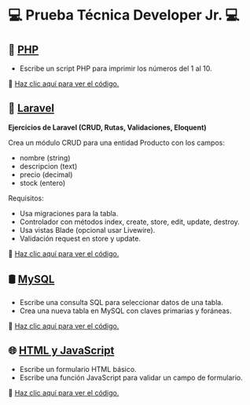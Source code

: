 # 💻 Prueba Técnica Developer Jr. 💻

## 🐘 [PHP](https://github.com/Diego-Ga-Glez/Nomadat)

- Escribe un script PHP para imprimir los números del 1 al 10.

🔗 [Haz clic aquí para ver el código.](https://github.com/Diego-Ga-Glez/Nomadat)

## 🚀 [Laravel](https://github.com/Diego-Ga-Glez/Nomadat)

**Ejercicios de Laravel (CRUD, Rutas, Validaciones, Eloquent)**

Crea un módulo CRUD para una entidad Producto con los campos:
- nombre (string)
- descripcion (text)
- precio (decimal)
- stock (entero)

Requisitos:

- Usa migraciones para la tabla.
- Controlador con métodos index, create, store, edit, update, destroy.
- Usa vistas Blade (opcional usar Livewire).
- Validación request en store y update.

🔗 [Haz clic aquí para ver el código.](https://github.com/Diego-Ga-Glez/Nomadat)

## 🛢️ [MySQL](https://github.com/Diego-Ga-Glez/Nomadat)

- Escribe una consulta SQL para seleccionar datos de una tabla.
- Crea una nueva tabla en MySQL con claves primarias y foráneas.

🔗 [Haz clic aquí para ver el código.](https://github.com/Diego-Ga-Glez/Nomadat)

## 🌐 [HTML y JavaScript](https://github.com/Diego-Ga-Glez/Nomadat)

- Escribe un formulario HTML básico.
- Escribe una función JavaScript para validar un campo de formulario.

🔗 [Haz clic aquí para ver el código.](https://github.com/Diego-Ga-Glez/Nomadat)



